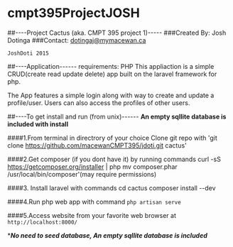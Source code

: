 # cmpt395ProjectJOSH

##----Project Cactus (aka. CMPT 395 project 1)-----
###Created By: Josh Dotinga
###Contact: dotingaj@mymacewan.ca
    
    JoshDoti 2015

##----Application------
requirements: PHP
This appliaction is a simple CRUD(create read update delete) app
built on the laravel framework for php. 

The App features a simple login along with way to create and update
a profile/user. Users can also access the profiles of other users. 

##----To get install and run (from unix)------
****An empty sqllite database is included with install****

####1.From terminal in directrory of your choice Clone git repo with
  'git clone https://github.com/macewanCMPT395/jdoti.git cactus'
  
####2.Get composer (if you dont have it) by running commands
        curl -sS https://getcomposer.org/installer | php
        mv composer.phar /usr/local/bin/composer'(may require permissions)

####3. Install laravel with commands
        cd cactus
        composer install --dev
        
####4.Run php web app with command
        `php artisan serve`
        
####5.Access website from your favorite web browser at
        `http://localhost:8000/`
        
****No need to seed database, An empty sqllite database is included***




